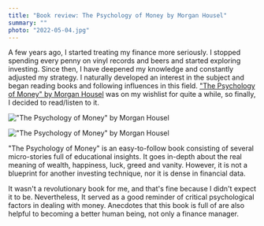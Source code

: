 ```yaml
---
title: "Book review: The Psychology of Money by Morgan Housel"
summary: ""
photo: "2022-05-04.jpg"
---
```


A few years ago, I started treating my finance more seriously. I stopped spending every penny on vinyl records and beers and started exploring investing. Since then, I have deepened my knowledge and constantly adjusted my strategy. I naturally developed an interest in the subject and began reading books and following influences in this field. ["The Psychology of Money" by Morgan Housel](https://www.goodreads.com/book/show/41881472-the-psychology-of-money) was on my wishlist for quite a while, so finally, I decided to read/listen to it.

!["The Psychology of Money" by Morgan Housel](/photos/2022-05-04-1.jpg)

!["The Psychology of Money" by Morgan Housel](/photos/2022-05-04-2.jpg)

"The Psychology of Money" is an easy-to-follow book consisting of several micro-stories full of educational insights. It goes in-depth about the real meaning of wealth, happiness, luck, greed and vanity. However, it is not a blueprint for another investing technique, nor it is dense in financial data.

It wasn't a revolutionary book for me, and that's fine because I didn't expect it to be. Nevertheless, It served as a good reminder of critical psychological factors in dealing with money. Anecdotes that this book is full of are also helpful to becoming a better human being, not only a finance manager.
